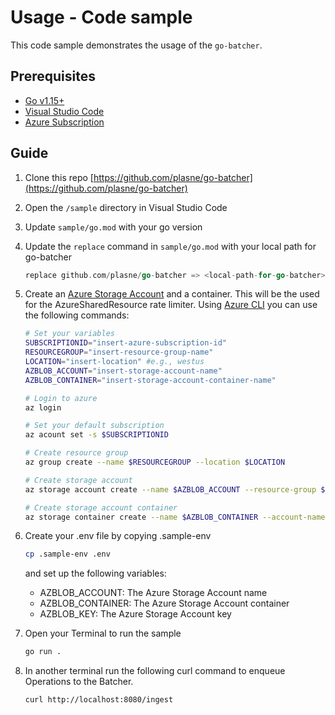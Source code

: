 # Usage - Code sample

This code sample demonstrates the usage of the `go-batcher`.

## Prerequisites

- [Go v1.15+](https://golang.org/)
- [Visual Studio Code](https://code.visualstudio.com/)
- [Azure Subscription](https://azure.microsoft.com/en-us/free/)

## Guide

1. Clone this repo [https://github.com/plasne/go-batcher](https://github.com/plasne/go-batcher)
2. Open the `/sample` directory in Visual Studio Code
3. Update `sample/go.mod` with your go version
4. Update the `replace` command in `sample/go.mod` with your local path for go-batcher

    ```go
    replace github.com/plasne/go-batcher => <local-path-for-go-batcher>
    ```

5. Create an [Azure Storage Account](https://docs.microsoft.com/en-us/azure/storage/common/storage-account-create?toc=%2Fazure%2Fstorage%2Fblobs%2Ftoc.json&tabs=azure-cli) and a container. This will be the used for the AzureSharedResource rate limiter. Using [Azure CLI](https://docs.microsoft.com/en-gb/cli/azure/install-azure-cli) you can use the following commands:

    ```bash
    # Set your variables
    SUBSCRIPTIONID="insert-azure-subscription-id"
    RESOURCEGROUP="insert-resource-group-name"
    LOCATION="insert-location" #e.g., westus
    AZBLOB_ACCOUNT="insert-storage-account-name"
    AZBLOB_CONTAINER="insert-storage-account-container-name"

    # Login to azure
    az login

    # Set your default subscription 
    az acount set -s $SUBSCRIPTIONID

    # Create resource group
    az group create --name $RESOURCEGROUP --location $LOCATION

    # Create storage account
    az storage account create --name $AZBLOB_ACCOUNT --resource-group $RESOURCEGROUP --location $LOCATION --sku Standard_RAGRS --kind StorageV2

    # Create storage account container
    az storage container create --name $AZBLOB_CONTAINER --account-name $AZBLOB_ACCOUNT --auth-mode login
    ```

6. Create your .env file by copying .sample-env

    ```bash
    cp .sample-env .env
    ```

    and set up the following variables:

    - AZBLOB_ACCOUNT: The Azure Storage Account name
    - AZBLOB_CONTAINER: The Azure Storage Account container
    - AZBLOB_KEY: The Azure Storage Account key

7. Open your Terminal to run the sample

    ```bash
    go run .
    ```

8. In another terminal run the following curl command to enqueue Operations to the Batcher.

    ```bash
    curl http://localhost:8080/ingest
    ```
